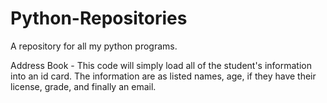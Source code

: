 # Python-Repositories
A repository for all my python programs.

Address Book - This code will simply load all of the student's information into an id card. The information are as listed names, age, if they have their license, grade, and finally an email.
